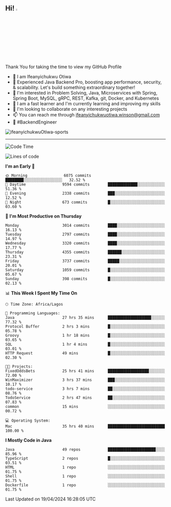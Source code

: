 <!-- BLOG-POST-LIST:START --><!-- BLOG-POST-LIST:END -->

## Hi! <img src="https://media.giphy.com/media/hvRJCLFzcasrR4ia7z/giphy.gif" width="4%"> 

Thank You for taking the time to view my GitHub Profile

- 👋 I am Ifeanyichukwu Otiwa
- 🚀 Experienced Java Backend Pro, boosting app performance, security, & scalability. Let's build something extraordinary together!
- 👀 I'm interested in Problem Solving, Java, Microservices with Spring, Spring Boot, MySQL, gRPC, REST, Kafka, git, Docker, and Kubernetes
- 🌱 I am a fast learner and I'm currently learning and improving my skills
- 💞️ I'm looking to collaborate on any interesting projects
- 📫 You can reach me through ifeanyichukwuotiwa.winson@gmail.com
- 🚀 #BackendEngineer

<p align="left" marginTop="10px"> <img src="https://komarev.com/ghpvc/?username=ifeanyichukwuOtiwa-sports&label=Profile%20views&color=0e75b6&style=for-the-badge" alt="ifeanyichukwuOtiwa-sports" /> </p>

***

<!--START_SECTION:waka-->
![Code Time](http://img.shields.io/badge/Code%20Time-2%2C425%20hrs%2038%20mins-blue)

![Lines of code](https://img.shields.io/badge/From%20Hello%20World%20I%27ve%20Written-4.9%20million%20lines%20of%20code-blue)

**I'm an Early 🐤** 

```text
🌞 Morning                6075 commits        ████████░░░░░░░░░░░░░░░░░   32.52 % 
🌆 Daytime                9594 commits        █████████████░░░░░░░░░░░░   51.36 % 
🌃 Evening                2338 commits        ███░░░░░░░░░░░░░░░░░░░░░░   12.52 % 
🌙 Night                  673 commits         █░░░░░░░░░░░░░░░░░░░░░░░░   03.60 % 
```
📅 **I'm Most Productive on Thursday** 

```text
Monday                   3014 commits        ████░░░░░░░░░░░░░░░░░░░░░   16.13 % 
Tuesday                  2797 commits        ████░░░░░░░░░░░░░░░░░░░░░   14.97 % 
Wednesday                3320 commits        ████░░░░░░░░░░░░░░░░░░░░░   17.77 % 
Thursday                 4355 commits        ██████░░░░░░░░░░░░░░░░░░░   23.31 % 
Friday                   3737 commits        █████░░░░░░░░░░░░░░░░░░░░   20.01 % 
Saturday                 1059 commits        █░░░░░░░░░░░░░░░░░░░░░░░░   05.67 % 
Sunday                   398 commits         █░░░░░░░░░░░░░░░░░░░░░░░░   02.13 % 
```


📊 **This Week I Spent My Time On** 

```text
🕑︎ Time Zone: Africa/Lagos

💬 Programming Languages: 
Java                     27 hrs 35 mins      ███████████████████░░░░░░   77.32 % 
Protocol Buffer          2 hrs 3 mins        █░░░░░░░░░░░░░░░░░░░░░░░░   05.78 % 
Groovy                   1 hr 18 mins        █░░░░░░░░░░░░░░░░░░░░░░░░   03.65 % 
SQL                      1 hr 4 mins         █░░░░░░░░░░░░░░░░░░░░░░░░   03.01 % 
HTTP Request             49 mins             █░░░░░░░░░░░░░░░░░░░░░░░░   02.30 % 

🐱‍💻 Projects: 
FixedOddsBets            25 hrs 41 mins      ██████████████████░░░░░░░   72.00 % 
WinMaximizer             3 hrs 37 mins       ███░░░░░░░░░░░░░░░░░░░░░░   10.17 % 
todo-service             3 hrs 7 mins        ██░░░░░░░░░░░░░░░░░░░░░░░   08.76 % 
TodoService              2 hrs 47 mins       ██░░░░░░░░░░░░░░░░░░░░░░░   07.83 % 
common                   15 mins             ░░░░░░░░░░░░░░░░░░░░░░░░░   00.72 % 

💻 Operating System: 
Mac                      35 hrs 40 mins      █████████████████████████   100.00 % 
```

**I Mostly Code in Java** 

```text
Java                     49 repos            █████████████████████░░░░   85.96 % 
TypeScript               2 repos             █░░░░░░░░░░░░░░░░░░░░░░░░   03.51 % 
HTML                     1 repo              ░░░░░░░░░░░░░░░░░░░░░░░░░   01.75 % 
Shell                    1 repo              ░░░░░░░░░░░░░░░░░░░░░░░░░   01.75 % 
Dockerfile               1 repo              ░░░░░░░░░░░░░░░░░░░░░░░░░   01.75 % 
```




 Last Updated on 19/04/2024 16:28:05 UTC
<!--END_SECTION:waka-->

<!--
<p align="center">
![trophy](https://github-profile-trophy.vercel.app/?username=ifeanyichukwuOtiwa-sports&theme=onedark) (https://github.com/ryo-ma/github-profile-trophy)
</p>
-->

<!---
ifeanyi-otiwa/ifeanyi-otiwa is a ✨ special ✨ repository because its `README.md` (this file) appears on your GitHub profile.
You can click the Preview link to take a look at your changes.
--->
